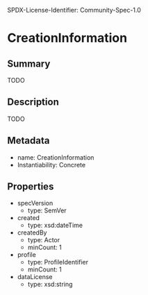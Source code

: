 SPDX-License-Identifier: Community-Spec-1.0

# CreationInformation

## Summary

TODO

## Description

TODO

## Metadata

- name: CreationInformation
- Instantiability: Concrete

## Properties

- specVersion
  - type: SemVer
- created
  - type: xsd:dateTime
- createdBy
  - type: Actor
  - minCount: 1
- profile
  - type: ProfileIdentifier
  - minCount: 1
- dataLicense
  - type: xsd:string

